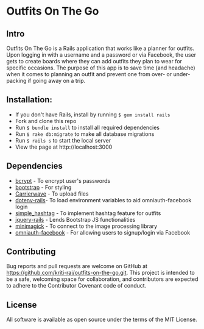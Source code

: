 # Outfits On The Go


## Intro

Outfits On The Go is a Rails application that works like a planner for outfits. Upon logging in with a username and a password or via Facebook, the user gets to create boards where they can add outfits they plan to wear for specific occasions. The purpose of this app is to save time (and headache) when it comes to planning an outfit and prevent one from over- or under-packing if going away on a trip.


## Installation:

- If you don't have Rails, install by running `$ gem install rails`
- Fork and clone this repo
- Run `$ bundle install` to install all required dependencies  
- Run `$ rake db:migrate` to make all database migrations
- Run `$ rails s` to start the local server
- View the page at http://localhost:3000


## Dependencies

 - [bcrypt](https://rubygems.org/gems/bcrypt/versions/3.1.11) - To encrypt user's passwords
 - [bootstrap](https://github.com/twbs/bootstrap) - For styling
 - [Carrierwave](https://github.com/carrierwaveuploader/carrierwave) - To upload files
 - [dotenv-rails](https://github.com/bkeepers/dotenv)- To load environment variables to aid omniauth-facebook login
 - [simple_hashtag](https://github.com/ralovely/simple_hashtag) - To implement hashtag feature for outfits
 - [jquery-rails](https://github.com/rails/jquery-rails) - Lends Bootstrap JS functionalities
 - [minimagick](https://github.com/minimagick/minimagick) - To connect to the image processing library
 - [omniauth-facebook](https://github.com/mkdynamic/omniauth-facebook) - For allowing users to signup/login via Facebook


## Contributing

Bug reports and pull requests are welcome on GitHub at https://github.com/kriti-rai/outfits-on-the-go.git. This project is intended to be a safe, welcoming space for collaboration, and contributors are expected to adhere to the Contributor Covenant code of conduct.


## License

All software is available as open source under the terms of the MIT License.
